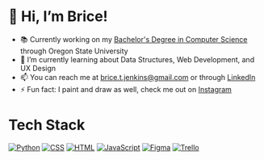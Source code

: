 # 👋 Hi, I’m Brice!

- 📚 Currently working on my [Bachelor's Degree in Computer Science](https://engineering.oregonstate.edu/academics/programs/computer-science/undergraduate#programToggle) through Oregon State University<br/>
- 🌱 I’m currently learning about Data Structures, Web Development, and UX Design<br/>
- 📫 You can reach me at brice.t.jenkins@gmail.com or through [LinkedIn](www.linkedin.com/in/bricetj)<br/>
- ⚡ Fun fact: I paint and draw as well, check me out on [Instagram](https://www.instagram.com/brice_jenkins_art/)<br/>

# Tech Stack
[![Python](https://img.shields.io/badge/Python-3776AB?logo=python&logoColor=fff)](#)
[![CSS](https://img.shields.io/badge/CSS-1572B6?logo=css3&logoColor=fff)](#)
[![HTML](https://img.shields.io/badge/HTML-%23E34F26.svg?logo=html5&logoColor=white)](#)
[![JavaScript](https://img.shields.io/badge/JavaScript-F7DF1E?logo=javascript&logoColor=000)](#)
[![Figma](https://img.shields.io/badge/Figma-F24E1E?logo=figma&logoColor=white)](#)
[![Trello](https://img.shields.io/badge/Trello-0052CC?logo=trello&logoColor=fff)](#)


<!---
bricetj/bricetj is a ✨ special ✨ repository because its `README.md` (this file) appears on your GitHub profile.
You can click the Preview link to take a look at your changes.
--->

